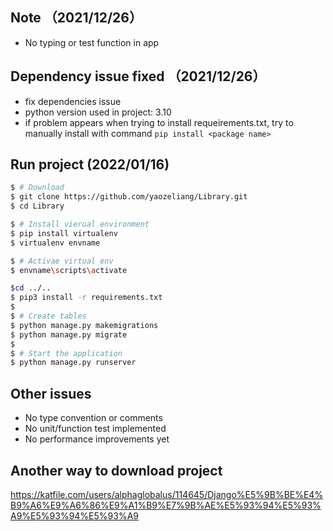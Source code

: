 ## Note （2021/12/26）
 - No typing or test function in app
 

## Dependency issue fixed （2021/12/26）
 - fix dependencies issue
 - python version used in project: 3.10
 - if problem appears when trying to install requeirements.txt, try to manually install with command `pip install <package name>`

## Run project (2022/01/16)

```bash
$ # Download
$ git clone https://github.com/yaozeliang/Library.git
$ cd Library

$ # Install vierual environment
$ pip install virtualenv
$ virtualenv envname

$ # Activae virtual env
$ envname\scripts\activate

$cd ../..
$ pip3 install -r requirements.txt
$
$ # Create tables
$ python manage.py makemigrations
$ python manage.py migrate
$
$ # Start the application 
$ python manage.py runserver 

```
## Other issues
 - No type convention or comments
 - No unit/function test implemented
 - No performance improvements yet

## Another way to download project
https://katfile.com/users/alphaglobalus/114645/Django%E5%9B%BE%E4%B9%A6%E9%A6%86%E9%A1%B9%E7%9B%AE%E5%93%94%E5%93%A9%E5%93%94%E5%93%A9
